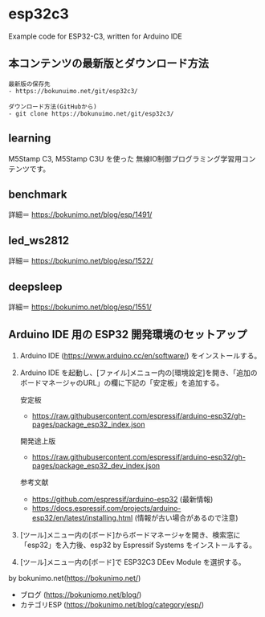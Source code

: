 # esp32c3
Example code for ESP32-C3, written for Arduino IDE

## 本コンテンツの最新版とダウンロード方法  

    最新版の保存先  
    - https://bokunuimo.net/git/esp32c3/
    
    ダウンロード方法(GitHubから)
    - git clone https://bokunuimo.net/git/esp32c3/

## learning  
M5Stamp C3, M5Stamp C3U を使った 無線IO制御プログラミング学習用コンテンツです。  

## benchmark
詳細＝ https://bokunimo.net/blog/esp/1491/

## led_ws2812
詳細＝ https://bokunimo.net/blog/esp/1522/

## deepsleep
詳細＝ https://bokunimo.net/blog/esp/1551/

## Arduino IDE 用の ESP32 開発環境のセットアップ  

1. Arduino IDE (https://www.arduino.cc/en/software/) をインストールする。  
2. Arduino IDE を起動し、[ファイル]メニュー内の[環境設定]を開き、「追加のボードマネージャのURL」の欄に下記の「安定板」を追加する。  

    安定板  
    - https://raw.githubusercontent.com/espressif/arduino-esp32/gh-pages/package_esp32_index.json  

    開発途上版  
    - https://raw.githubusercontent.com/espressif/arduino-esp32/gh-pages/package_esp32_dev_index.json  

    参考文献  
    - https://github.com/espressif/arduino-esp32 (最新情報)  
    - https://docs.espressif.com/projects/arduino-esp32/en/latest/installing.html (情報が古い場合があるので注意)  

3. [ツール]メニュー内の[ボード]からボードマネージャを開き、検索窓に「esp32」を入力後、esp32 by Espressif Systems をインストールする。  

4. [ツール]メニュー内の[ボード]で ESP32C3 DEev Module を選択する。  

by bokunimo.net(https://bokunimo.net/)  
- ブログ (https://bokuniomo.net/blog/)  
- カテゴリESP (https://bokunimo.net/blog/category/esp/)  
